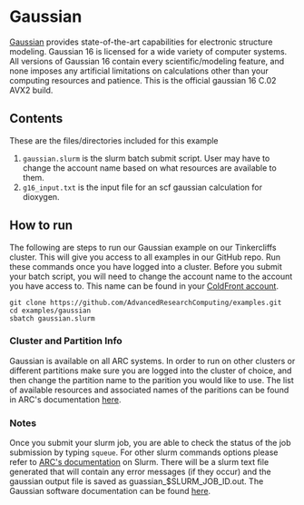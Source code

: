 # Gaussian
[Gaussian](https://gaussian.com/) provides state-of-the-art capabilities for electronic structure modeling. Gaussian 16 is licensed for a wide variety of computer systems. All versions of Gaussian 16 contain every scientific/modeling feature, and none imposes any artificial limitations on calculations other than your computing resources and patience. This is the official gaussian 16 C.02 AVX2 build.

## Contents
These are the files/directories included for this example
1. `gaussian.slurm` is the slurm batch submit script. User may have to change the account name based on what resources are available to them. 
2. `g16_input.txt` is the input file for an scf gaussian calculation for dioxygen.


## How to run
The following are steps to run our Gaussian example on our Tinkercliffs cluster. This will give you access to all examples in our GitHub repo. Run these commands once you have logged into a cluster. 
Before you submit your batch script, you will need to change the account name to the account you have access to. This name can be found in your [ColdFront account](https://coldfront.arc.vt.edu/).
```
git clone https://github.com/AdvancedResearchComputing/examples.git
cd examples/gaussian
sbatch gaussian.slurm 
```

### Cluster and Partition Info
Gaussian is available on all ARC systems. 
In order to run on other clusters or different partitions make sure you are logged into the cluster of choice, and then change the partition name to the parition you would like to use.
The list of available resources and associated names of the paritions can be found in ARC's documentation [here](https://www.docs.arc.vt.edu/resources/compute.html). 

### Notes
Once you submit your slurm job, you are able to check the status of the job submission by typing `squeue`. 
For other slurm commands options please refer to [ARC's documentation](https://www.docs.arc.vt.edu/usage/more-slurm.html#more-slurm) on Slurm.
There will be a slurm text file generated that will contain any error messages (if they occur) and the gaussian output file is saved as guassian_$SLURM_JOB_ID.out.
The Gaussian software documentation can be found [here](https://www.gaussian.com/).


